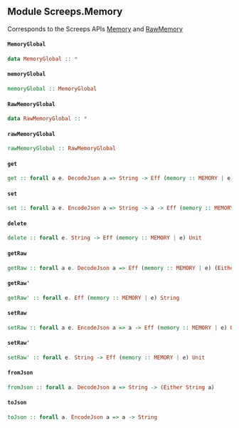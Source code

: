## Module Screeps.Memory

Corresponds to the Screeps APIs [Memory](http://support.screeps.com/hc/en-us/articles/203084991-API-Reference) and [RawMemory](http://support.screeps.com/hc/en-us/articles/205619121-RawMemory)

#### `MemoryGlobal`

``` purescript
data MemoryGlobal :: *
```

#### `memoryGlobal`

``` purescript
memoryGlobal :: MemoryGlobal
```

#### `RawMemoryGlobal`

``` purescript
data RawMemoryGlobal :: *
```

#### `rawMemoryGlobal`

``` purescript
rawMemoryGlobal :: RawMemoryGlobal
```

#### `get`

``` purescript
get :: forall a e. DecodeJson a => String -> Eff (memory :: MEMORY | e) (Either String a)
```

#### `set`

``` purescript
set :: forall a e. EncodeJson a => String -> a -> Eff (memory :: MEMORY | e) Unit
```

#### `delete`

``` purescript
delete :: forall e. String -> Eff (memory :: MEMORY | e) Unit
```

#### `getRaw`

``` purescript
getRaw :: forall a e. DecodeJson a => Eff (memory :: MEMORY | e) (Either String a)
```

#### `getRaw'`

``` purescript
getRaw' :: forall e. Eff (memory :: MEMORY | e) String
```

#### `setRaw`

``` purescript
setRaw :: forall a e. EncodeJson a => a -> Eff (memory :: MEMORY | e) Unit
```

#### `setRaw'`

``` purescript
setRaw' :: forall e. String -> Eff (memory :: MEMORY | e) Unit
```

#### `fromJson`

``` purescript
fromJson :: forall a. DecodeJson a => String -> (Either String a)
```

#### `toJson`

``` purescript
toJson :: forall a. EncodeJson a => a -> String
```


